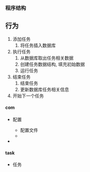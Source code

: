 ### 程序结构



## 行为

1. 添加任务
   1. 将任务插入数据库
2. 执行任务
   1. 从数据库取出任务相关数据
   2. 创建任务数据结构, 填充初始数据
   3. 运行任务
3. 结束任务
   1. 结束任务
   2. 更新数据库任务相关信息
4. 开始下一个任务



#### com

- 配置
  - 配置文件
  - 

- 

#### task

- 任务